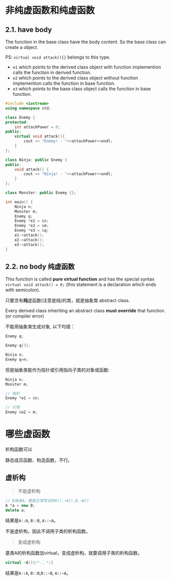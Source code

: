 
# 非纯虚函数和纯虚函数
## 2.1. have body

The function in the base class have the body content. So the base class can create a object.

PS: `virtual void attack(){}` belongs to this type.

- `e1` which points to the derived class object with function implemention calls the function in derived function.
- `e2` which points to the derived class object without function implemention calls the function in base function.
- `e3` which points to the base class object calls the function in base function.

```cpp
#include <iostream>
using namespace std;

class Enemy {
protected: 
    int attackPower = 0;
public:
    virtual void attack(){
        cout << "Enemy! - "<<attackPower<<endl;
    }
};

class Ninja: public Enemy {
public:
    void attack() {
        cout << "Ninja! - "<<attackPower<<endl;
    }
};

class Monster: public Enemy {};

int main() {
    Ninja n;
    Monster m;
    Enemy q;
    Enemy *e1 = &n;
    Enemy *e2 = &m;
    Enemy *e3 = &q;
    e1->attack();
    e2->attack();
    e3->attack();
}
```

## 2.2. no body 纯虚函数

This function is called **pure virtual function** and has the special syntax `virtual void attack() = 0;` (this statement is a declaration which ends with semicolon).

只要含有**纯**虚函数(注意是纯)的类，就是抽象类 abstract class.

Every derived class inheriting an abstract class **must override** that function. (or compiler error)

不能用抽象类生成对象, 以下均错：
```cpp
Enemy q;

Enemy q[3];

Ninja n;
Enemy q=n;
```

但是抽象类能作为指针或引用指向子类的对象或函数:
```cpp
Ninja n;
Monster m;

// 指针
Enemy *e1 = &n;

// 引用
Enemy &e2 = m;
```
# 哪些虚函数
析构函数可以

静态成员函数、构造函数，不行。
## 虚析构

> 不是虚析构
```cpp
// B继承A，都是正常写法的A(),~A(),B,~B()
A *a = new B;
delete a;
```
结果是`A::A`, `B::B`, `A::~A`。

不是虚析构，因此不调用子类的析构函数。

> 变成虚析构

基类A的析构函数加virtual，变成虚析构，就要调用子类的析构函数。
```cpp
virtual ~A(){/*...*/}
```
结果是`A::A`, `B::B`,`B::~B`, `A::~A`。